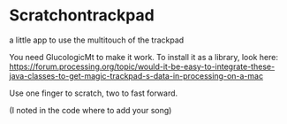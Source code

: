 Scratchontrackpad
=================

a little app to use the multitouch of the trackpad


You need GlucologicMt to make it work. To install it as a library, look here: https://forum.processing.org/topic/would-it-be-easy-to-integrate-these-java-classes-to-get-magic-trackpad-s-data-in-processing-on-a-mac

Use one finger to scratch, two to fast forward.

(I noted in the code where to add your song)
